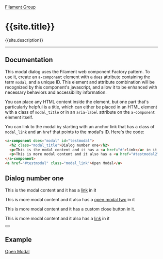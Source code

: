 ---
---

<script>this.customElements||document.write('<script src="./lib/document-register-element.js"><\x2fscript>');</script>
<script src="./lib/inert.js" defer></script>

<script type="module">
  import {Modal} from '../src/wc-modal.js';
  window.modal = Modal;
</script>
<script type="module">
  import './lib/wc-factory.js';
</script>
<link rel="stylesheet" href="../src/wc-modal.css">


<a href="https://www.filamentgroup.com" class="project-logo">Filament Group</a>

# {{site.title}}
{{site.description}}

------------

## Documentation

This modal dialog uses the Filament web component Factory pattern. To use it, create an `a-component` element with a `does` attribute containing the term `modal`, and a unique ID. This element and attribute combination will be recognized by this component's javascript, and allow it to be enhanced with necessary behaviors and accessibility information.

You can place any HTML content inside the element, but one part that's particularly helpful is a title, which can either be placed in an HTML element with a class of `modal_title` or in an `aria-label` attribute on the `a-component` element itself. 

You can link to the modal by starting with an anchor link that has a class of `modal_link` and an `href` that points to the modal's ID. Here's the code:


```html
<a-component does="modal" id="testmodal">
  <h2 class="modal_title">Dialog number one</h2>
  <p>This is the modal content and it has a <a href="#">link</a> in it </p>
  <p>This is more modal content and it also has a <a href="#testmodal2" class="modal_link">open modal two</a> in it </p>
</a-component>
<a href="#testmodal" class="modal_link">Open Modal</a>
```


<a-component does="modal" id="testmodal">
  <h2 class="modal_title">Dialog number one</h2>
  <p>This is the modal content and it has a <a href="#">link</a> in it </p>
  <p>This is more modal content and it also has a <a href="#testmodal2" class="modal_link">open modal two</a> in it </p>
</a-component>


<a-component does="modal" id="testmodal2" aria-label="Dialog number two">
  <p>This is more modal content and it has a custom close button in it. </p>
  <p>This is more modal content and it also has a <a href="#">link</a> in it </p>
  <button class="modal_close" aria-label="Close Modal Window"></button>
</a-component>

## Example

<a href="#testmodal" class="modal_link">Open Modal</a>
